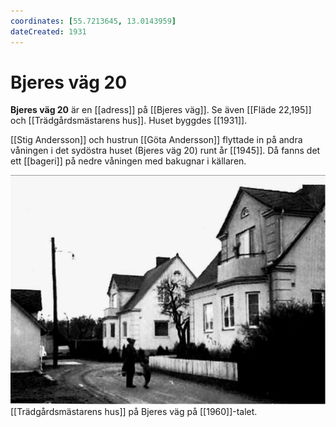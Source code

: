 ```yaml
---
coordinates: [55.7213645, 13.0143959]
dateCreated: 1931
---
```


# Bjeres väg 20

**Bjeres väg 20** är en [[adress]] på [[Bjeres väg]]. Se även [[Fläde 22,195]] och [[Trädgårdsmästarens hus]]. Huset byggdes [[1931]].

[[Stig Andersson]] och hustrun [[Göta Andersson]] flyttade in på andra våningen i det sydöstra huset (Bjeres väg 20) runt år [[1945]]. Då fanns det ett [[bageri]] på nedre våningen med bakugnar i källaren.

![Bjerehof_005](images/Bjerehof_005.png)
[[Trädgårdsmästarens hus]] på Bjeres väg på [[1960]]-talet.
